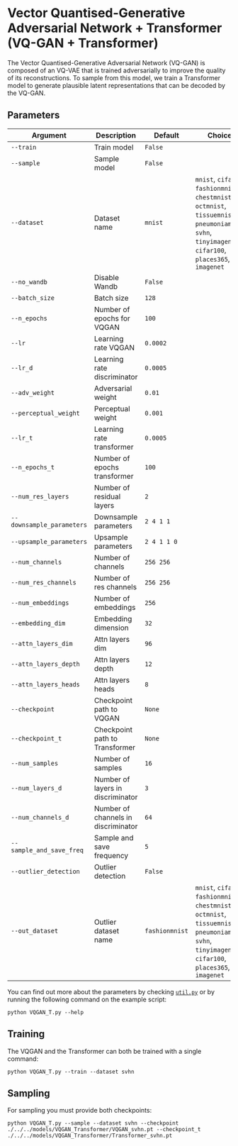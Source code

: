 # Vector Quantised-Generative Adversarial Network + Transformer (VQ-GAN + Transformer)

The Vector Quantised-Generative Adversarial Network (VQ-GAN) is composed of an VQ-VAE that is trained adversarially to improve the quality of its reconstructions. To sample from this model, we train a Transformer model to generate plausible latent representations that can be decoded by the VQ-GAN.

## Parameters

| Argument                    | Description                                      | Default    | Choices                                                      |
|-----------------------------|--------------------------------------------------|------------|--------------------------------------------------------------|
| `--train`                   | Train model                                      | `False`    |                                                              |
| `--sample`                  | Sample model                                     | `False`    |                                                              |
| `--dataset`               | Dataset name                                       | `mnist`  | `mnist`, `cifar10`, `fashionmnist`, `chestmnist`, `octmnist`, `tissuemnist`, `pneumoniamnist`, `svhn`, `tinyimagenet`, `cifar100`, `places365`, `dtd`, `imagenet`            |
| `--no_wandb`              | Disable Wandb                                      | `False`  |                                                                                                                                                                              |
| `--batch_size`              | Batch size                                       | `128`      |                                                              |
| `--n_epochs`                | Number of epochs for VQGAN                       | `100`      |                                                              |
| `--lr`                      | Learning rate VQGAN                              | `0.0002`   |                                                              |
| `--lr_d`                    | Learning rate discriminator                      | `0.0005`   |                                                              |
| `--adv_weight`              | Adversarial weight                               | `0.01`     |                                                              |
| `--perceptual_weight`       | Perceptual weight                                | `0.001`    |                                                              |
| `--lr_t`                    | Learning rate transformer                        | `0.0005`   |                                                              |
| `--n_epochs_t`              | Number of epochs transformer                     | `100`      |                                                              |
| `--num_res_layers`          | Number of residual layers                        | `2`        |                                                              |
| `--downsample_parameters`   | Downsample parameters                            | `2 4 1 1`  |                                                              |
| `--upsample_parameters`     | Upsample parameters                              | `2 4 1 1 0`|                                                              |
| `--num_channels`            | Number of channels                               | `256 256`  |                                                              |
| `--num_res_channels`        | Number of res channels                           | `256 256`  |                                                              |
| `--num_embeddings`          | Number of embeddings                             | `256`      |                                                              |
| `--embedding_dim`           | Embedding dimension                              | `32`       |                                                              |
| `--attn_layers_dim`         | Attn layers dim                                  | `96`       |                                                              |
| `--attn_layers_depth`       | Attn layers depth                                | `12`       |                                                              |
| `--attn_layers_heads`       | Attn layers heads                                | `8`        |                                                              |
| `--checkpoint`              | Checkpoint path to VQGAN                         | `None`     |                                                              |
| `--checkpoint_t`            | Checkpoint path to Transformer                   | `None`     |                                                              |
| `--num_samples`             | Number of samples                                | `16`       |                                                              |
| `--num_layers_d`            | Number of layers in discriminator                | `3`        |                                                              |
| `--num_channels_d`          | Number of channels in discriminator              | `64`       |                                                              |
| `--sample_and_save_freq`    | Sample and save frequency                        | `5`        |                                                              |
| `--outlier_detection`       | Outlier detection                                | `False`    |                                                              |
| `--out_dataset`             | Outlier dataset name                             | `fashionmnist`| `mnist`, `cifar10`, `fashionmnist`, `chestmnist`, `octmnist`, `tissuemnist`, `pneumoniamnist`, `svhn`, `tinyimagenet`, `cifar100`, `places365`, `dtd`, `imagenet` |

You can find out more about the parameters by checking [`util.py`](./../src/generativezoo/utils/util.py) or by running the following command on the example script:

    python VQGAN_T.py --help

## Training

The VQGAN and the Transformer can both be trained with a single command:

    python VQGAN_T.py --train --dataset svhn

## Sampling

For sampling you must provide both checkpoints:

    python VQGAN_T.py --sample --dataset svhn --checkpoint ./../../models/VQGAN_Transformer/VQGAN_svhn.pt --checkpoint_t ./../../models/VQGAN_Transformer/Transformer_svhn.pt
